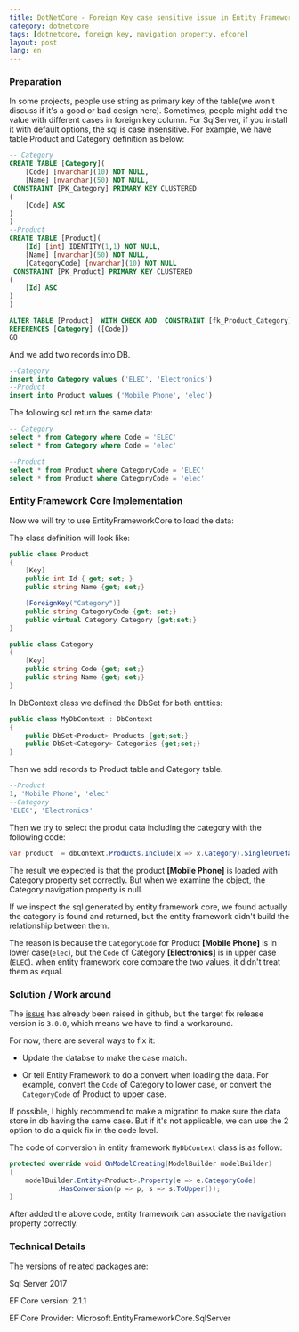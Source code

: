 ```yaml
---
title: DotNetCore - Foreign Key case sensitive issue in Entity Framework Core
category: dotnetcore  
tags: [dotnetcore, foreign key, navigation property, efcore]  
layout: post  
lang: en  
---
```


### Preparation

In some projects, people use string as primary key of the table(we won't discuss if it's a good or bad design here). Sometimes, people might add the value with different cases in foreign key column. For SqlServer, if you install it with default options, the sql is case insensitive. For example, we have table Product and Category definition as below:

```sql
-- Category
CREATE TABLE [Category](
	[Code] [nvarchar](10) NOT NULL,
	[Name] [nvarchar](50) NOT NULL,
 CONSTRAINT [PK_Category] PRIMARY KEY CLUSTERED 
(
	[Code] ASC
)
)
--Product
CREATE TABLE [Product](
    [Id] [int] IDENTITY(1,1) NOT NULL,
    [Name] [nvarchar](50) NOT NULL,
    [CategoryCode] [nvarchar](10) NOT NULL
 CONSTRAINT [PK_Product] PRIMARY KEY CLUSTERED 
(
	[Id] ASC
)
)

ALTER TABLE [Product]  WITH CHECK ADD  CONSTRAINT [fk_Product_Category] FOREIGN KEY([CategoryCode])
REFERENCES [Category] ([Code])
GO
```

And we add two records into DB.

```sql
--Category
insert into Category values ('ELEC', 'Electronics')
--Product
insert into Product values ('Mobile Phone', 'elec')
```

The following sql return the same data:
```sql
-- Category
select * from Category where Code = 'ELEC'
select * from Category where Code = 'elec'

--Product 
select * from Product where CategoryCode = 'ELEC'
select * from Product where CategoryCode = 'elec'
```

### Entity Framework Core Implementation

Now we will try to use EntityFrameworkCore to load the data:

The class definition will look like:

```csharp 
public class Product
{
    [Key]
    public int Id { get; set; }
    public string Name {get; set;}

    [ForeignKey("Category")]
    public string CategoryCode {get; set;}
    public virtual Category Category {get;set;}
}

public class Category
{
    [Key]
    public string Code {get; set;}
    public string Name {get; set;}
}
```


In DbContext class we defined the DbSet for both entities:

```csharp
public class MyDbContext : DbContext
{
    public DbSet<Product> Products {get;set;}
    public DbSet<Category> Categories {get;set;}
}
```

Then we add records to Product table and Category table.

```sql
--Product
1, 'Mobile Phone', 'elec'
--Category
'ELEC', 'Electronics'
```

Then we try to select the produt data including the category with the following code: 

```csharp
var product  = dbContext.Products.Include(x => x.Category).SingleOrDefault(x => x.Id == 1);
```

The result we expected is that the product **[Mobile Phone]** is loaded with Category property set correctly. But when we examine the object, the Category navigation property is null.

If we inspect the sql generated by entity framework core, we found actually the category is found and returned, but the entity framework didn't build the relationship between them.

The reason is because the `CategoryCode` for Product **[Mobile Phone]** is in lower case(`elec`), but the `Code` of Category **[Electronics]** is in upper case (`ELEC`). when entity framework core compare the two values, it didn't treat them as equal.


### Solution / Work around

The [issue](https://github.com/aspnet/EntityFrameworkCore/issues/673) has already been raised in github, but the target fix release version is `3.0.0`, which means we have to find a workaround.

For now, there are several ways to fix it:

* Update the databse to make the case match.


* Or tell Entity Framework to do a convert when loading the data. For example, convert the `Code` of Category to lower case, or convert the `CategoryCode` of Product to upper case.

If possible, I highly recommend to make a migration to make sure the data store in db having the same case. But if it's not applicable, we can use the 2 option to do a quick fix in the code level.

The code of conversion in entity framework `MyDbContext` class is as follow:

```csharp
protected override void OnModelCreating(ModelBuilder modelBuilder)
{
    modelBuilder.Entity<Product>.Property(e => e.CategoryCode)
            .HasConversion(p => p, s => s.ToUpper());
}
```

After added the above code, entity framework can associate the navigation property correctly.

### Technical Details


The versions of related packages are:

Sql Server 2017

EF Core version: 2.1.1

EF Core Provider: Microsoft.EntityFrameworkCore.SqlServer




